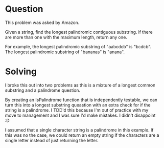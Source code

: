 # Question

This problem was asked by Amazon.

Given a string, find the longest palindromic contiguous substring. If there are more than one with the maximum length, return any one.

For example, the longest palindromic substring of "aabcdcb" is "bcdcb". The longest palindromic substring of "bananas" is "anana".

# Solving

I broke this out into two problems as this is a mixture of a longest common substring and a palindrome question.

By creating an IsPalindrome function that is independently testable, we can turn this into a longest substring queastion with an extra check for if the string is a palindrome.
I TDD'd this because I'm out of practice with my move to management and I was sure I'd make mistakes. I didn't disappoint :D

I assumed that a single character string is a palindrome in this example. If this was no the case, we could return an empty string if the characters are a single letter instead of just returning the letter.
